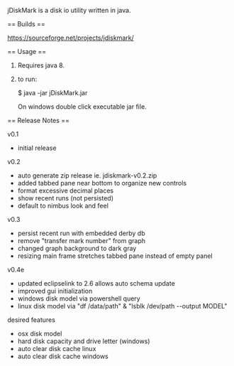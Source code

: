 jDiskMark is a disk io utility written in java. 


== Builds == 

https://sourceforge.net/projects/jdiskmark/


== Usage ==

1. Requires java 8.

2. to run:
    
   $ java -jar jDiskMark.jar

   On windows double click executable jar file.


== Release Notes ==

v0.1
 - initial release

v0.2
 - auto generate zip release ie. jdiskmark-v0.2.zip
 - added tabbed pane near bottom to organize new controls
 - format excessive decimal places
 - show recent runs (not persisted)
 - default to nimbus look and feel

v0.3
 - persist recent run with embedded derby db
 - remove "transfer mark number" from graph
 - changed graph background to dark gray
 - resizing main frame stretches tabbed pane instead of empty panel

v0.4e
 - updated eclipselink to 2.6 allows auto schema update
 - improved gui initialization
 - windows disk model via powershell query
 - linux disk model via "df /data/path" & "lsblk /dev/path --output MODEL"

desired features
 - osx disk model
 - hard disk capacity and drive letter (windows)
 - auto clear disk cache linux
 - auto clear disk cache windows
